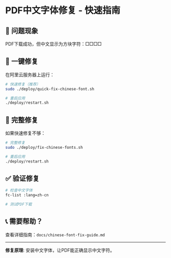 # PDF中文字体修复 - 快速指南

## 🚨 问题现象
PDF下载成功，但中文显示为方块字符：□□□□

## 🚀 一键修复
在阿里云服务器上运行：

```bash
# 快速修复（推荐）
sudo ./deploy/quick-fix-chinese-font.sh

# 重启应用
./deploy/restart.sh
```

## 🔧 完整修复
如果快速修复不够：

```bash
# 完整修复
sudo ./deploy/fix-chinese-fonts.sh

# 重启应用  
./deploy/restart.sh
```

## ✅ 验证修复
```bash
# 检查中文字体
fc-list :lang=zh-cn

# 测试PDF下载
```

## 📞 需要帮助？
查看详细指南：`docs/chinese-font-fix-guide.md`

---
**修复原理**: 安装中文字体，让PDF能正确显示中文字符。
